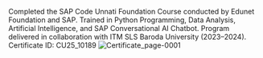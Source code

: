 Completed the SAP Code Unnati Foundation Course conducted by Edunet Foundation and SAP. Trained in Python Programming, Data Analysis, Artificial Intelligence, and SAP Conversational AI Chatbot. Program delivered in collaboration with ITM SLS Baroda University (2023–2024). Certificate ID: CU25_10189
![Certificate_page-0001](https://github.com/user-attachments/assets/0562a498-2fce-42c3-927d-c53224725f5d)
